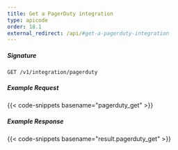 ```yaml
---
title: Get a PagerDuty integration
type: apicode
order: 18.1
external_redirect: /api/#get-a-pagerduty-integration
---
```


##### Signature
`GET /v1/integration/pagerduty`

##### Example Request

{{< code-snippets basename="pagerduty_get" >}}

##### Example Response
{{< code-snippets basename="result.pagerduty_get" >}}
